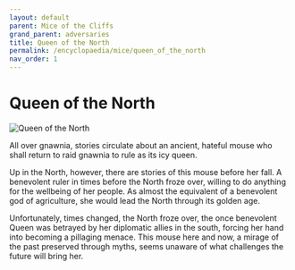```yaml
---
layout: default
parent: Mice of the Cliffs
grand_parent: adversaries
title: Queen of the North
permalink: /encyclopaedia/mice/queen_of_the_north
nav_order: 1
---
```

# Queen of the North
<img src="../../assets/QotN.jpg" alt="Queen of the North">

All over gnawnia, stories circulate about an ancient, hateful mouse who shall return to raid gnawnia to rule as its icy queen.

Up in the North, however, there are stories of this mouse before her fall. A benevolent ruler in times before the North froze over, willing to do anything for the wellbeing of her people. As almost the equivalent of a benevolent god of agriculture, she would lead the North through its golden age.

Unfortunately, times changed, the North froze over, the once benevolent Queen was betrayed by her diplomatic allies in the south, forcing her hand into becoming a pillaging menace. This mouse here and now, a mirage of the past preserved through myths, seems unaware of what challenges the future will bring her.